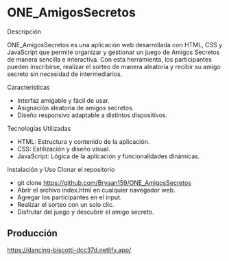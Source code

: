 # ONE_AmigosSecretos
Descripción

ONE_AmigosSecretos es una aplicación web desarrollada con HTML, CSS y JavaScript que permite organizar y gestionar un juego de Amigos Secretos de manera sencilla e interactiva. Con esta herramienta, los participantes pueden inscribirse, realizar el sorteo de manera aleatoria y recibir su amigo secreto sin necesidad de intermediarios.

Características

* Interfaz amigable y fácil de usar.
* Asignación aleatoria de amigos secretos.
* Diseño responsivo adaptable a distintos dispositivos.

Tecnologías Utilizadas
* HTML: Estructura y contenido de la aplicación.
* CSS: Estilización y diseño visual.
* JavaScript: Lógica de la aplicación y funcionalidades dinámicas.

Instalación y Uso
Clonar el repositorio
* git clone https://github.com/Bryaan159/ONE_AmigosSecretos
* Abrir el archivo index.html en cualquier navegador web.
* Agregar los participantes en el input.
* Realizar el sorteo con un solo clic.
* Disfrutar del juego y descubrir el amigo secreto.


## Producción
https://dancing-biscotti-dcc37d.netlify.app/
